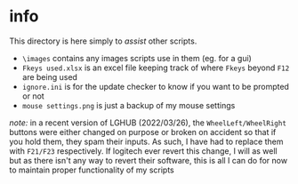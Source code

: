 # info
This directory is here simply to *assist* other scripts.

- `\images` contains any images scripts use in them (eg. for a gui)
- `Fkeys used.xlsx` is an excel file keeping track of where `Fkeys` beyond `F12` are being used
- `ignore.ini` is for the update checker to know if you want to be prompted or not
- `mouse settings.png` is just a backup of my mouse settings

*note:* in a recent version of LGHUB (2022/03/26), the `WheelLeft/WheelRight` buttons were either changed on purpose or broken on accident so that if you hold them, they spam their inputs. As such, I have had to replace them with `F21/F23` respectively. If logitech ever revert this change, I will as well but as there isn't any way to revert their software, this is all I can do for now to maintain proper functionality of my scripts